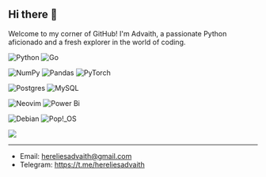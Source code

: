 ## Hi there 👋


Welcome to my corner of GitHub! I'm Advaith, a passionate Python aficionado and a fresh explorer in the world of coding.


![Python](https://img.shields.io/badge/python-3670A0?style=plastic&logo=python&logoColor=ffdd54) ![Go](https://img.shields.io/badge/go-%2300ADD8.svg?style=plastic&logo=go&logoColor=white)

![NumPy](https://img.shields.io/badge/numpy-%23013243.svg?style=plastic&logo=numpy&logoColor=white) ![Pandas](https://img.shields.io/badge/pandas-%23150458.svg?style=plastic&logo=pandas&logoColor=white) ![PyTorch](https://img.shields.io/badge/PyTorch-%23EE4C2C.svg?style=plastic&logo=PyTorch&logoColor=white)

![Postgres](https://img.shields.io/badge/postgres-%23316192.svg?style=plastic&logo=postgresql&logoColor=white) ![MySQL](https://img.shields.io/badge/mysql-%2300f.svg?style=plastic&logo=mysql&logoColor=white)

![Neovim](https://img.shields.io/badge/NeoVim-%2357A143.svg?&style=plastic&logo=neovim&logoColor=white) ![Power Bi](https://img.shields.io/badge/power_bi-F2C811?style=plastic&logo=powerbi&logoColor=black)

![Debian](https://img.shields.io/badge/Debian-D70A53?style=plastic&logo=debian&logoColor=white) ![Pop!\_OS](https://img.shields.io/badge/Pop!_OS-48B9C7?style=plastic&logo=Pop!_OS&logoColor=white)

![](https://github-readme-stats.vercel.app/api/top-langs/?username=hereliesadvaith&theme=react&hide_border=true&include_all_commits=false&count_private=false&layout=compact)

---

- Email: hereliesadvaith@gmail.com
- Telegram: https://t.me/hereliesadvaith
